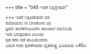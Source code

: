 +++
title = "045 ಇದಕೆ ನಿಸ್ಸನ್ದೇಹವೇ"

+++
ಇದಕೆ ನಿಸ್ಸಂದೇಹವೇ ವರ  
ಸುದತಿಯನು ನೀ ಬೇಡಿಕೊಳು ಯ  
ಜ್ಞದಲಿ ಪಾವಕಗುದಿಸಿದಳು ಪಾಂಚಾಲೆ ಮಾನಿನಿಯೆ  
ಇದು ಭವತ್ಸಂತಾನ ವಿಲಯಾ  
ಸ್ಪದ ಕಣಾ ನಡೆ ಪಾಪಿಯೆಂದನಾ  
ವಿದುರ ಗುರು ಕೃಪರೌಕಿದರು ಧೃತರಾಷ್ಟ್ರ ಭೂಪತಿಯ    ॥45॥